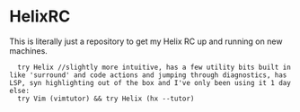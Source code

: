 # HelixRC

This is literally just a repository to get my Helix RC up and running on new machines. 

```if (you've tried Vim):
  try Helix //slightly more intuitive, has a few utility bits built in like 'surround' and code actions and jumping through diagnostics, has LSP, syn highlighting out of the box and I've only been using it 1 day
else:
  try Vim (vimtutor) && try Helix (hx --tutor)
```
